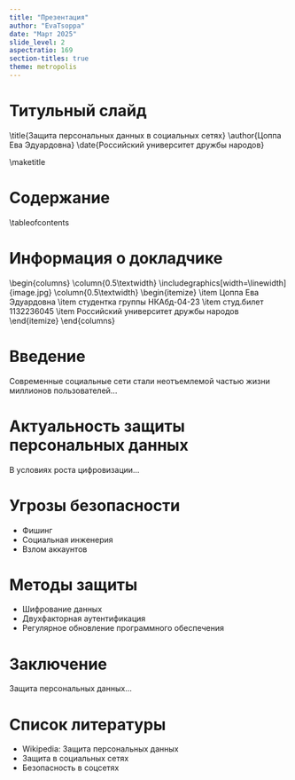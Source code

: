 ```yaml
---
title: "Презентация"
author: "EvaTsoppa"
date: "Март 2025"
slide_level: 2
aspectratio: 169
section-titles: true
theme: metropolis
---
```


# Титульный слайд
\title{Защита персональных данных в социальных сетях}
\author{Цоппа Ева Эдуардовна}
\date{Российский университет дружбы народов}

\maketitle

# Содержание
\tableofcontents

# Информация о докладчике
\begin{columns}
    \column{0.5\textwidth}
    \includegraphics[width=\linewidth]{image.jpg}
    \column{0.5\textwidth}
    \begin{itemize}
      \item Цоппа Ева Эдуардовна
      \item студентка группы НКАбд-04-23
      \item студ.билет 1132236045
      \item Российский университет дружбы народов
    \end{itemize}
\end{columns}

# Введение
Современные социальные сети стали неотъемлемой частью жизни миллионов пользователей...

# Актуальность защиты персональных данных
В условиях роста цифровизации...

# Угрозы безопасности
- Фишинг
- Социальная инженерия
- Взлом аккаунтов

# Методы защиты
- Шифрование данных
- Двухфакторная аутентификация
- Регулярное обновление программного обеспечения

# Заключение
Защита персональных данных...

# Список литературы
- Wikipedia: Защита персональных данных
- Защита в социальных сетях
- Безопасность в соцсетях



